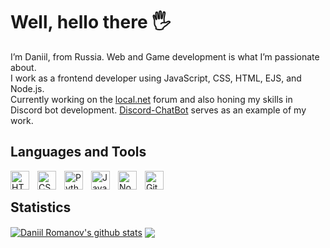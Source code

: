 <h1>Well, hello there 🖐️</h1>
I’m Daniil, from Russia. Web and Game development is what I’m passionate about.<br>
I work as a frontend developer using JavaScript, CSS, HTML, EJS, and Node.js.<br>
Currently working on the <a href="https://github.com/Ural-Letov/local.net/">local.net</a> forum and also honing my skills in Discord bot development. <a href="https://github.com/Ural-Letov/Discord-ChatBot/">Discord-ChatBot</a> serves as an example of my work.

<!--
<h2>About Me</h2>

```js
const Sudhan = {
  FavouriteLanguage: "JavaScript/TypeScript",
  OpenedIssues: 81,
  OpenedPullRequests: 88,
  TotalCommits: 17592,
  Stars: 2012,
  Repositories: {
    Created: 241,
    Contributed: 18
  },
};
```
-->

<h2>Languages and Tools</h2>
<img align="left" alt="HTML" width="30px" style="padding-right:10px;" src="https://cdn.jsdelivr.net/gh/devicons/devicon/icons/html5/html5-plain.svg" />
<img align="left" alt="CSS" width="30px" style="padding-right:10px;" src="https://cdn.jsdelivr.net/gh/devicons/devicon/icons/css3/css3-plain.svg" />
<img align="left" alt="Python" width="30px" style="padding-right:10px;" src="https://cdn.jsdelivr.net/gh/devicons/devicon/icons/python/python-plain.svg" />
<img align="left" alt="JavaScript" width="30px" style="padding-right:10px;" src="https://cdn.jsdelivr.net/gh/devicons/devicon/icons/javascript/javascript-plain.svg" />
<img align="left" alt="NodeJS" width="30px" style="padding-right:10px;" src="https://cdn.jsdelivr.net/gh/devicons/devicon/icons/nodejs/nodejs-original.svg" />
<img align="left" alt="Git" width="30px" style="padding-right:10px;" src="https://cdn.jsdelivr.net/gh/devicons/devicon/icons/git/git-original.svg" />
<br>

<h2>Statistics</h2>
<a href="https://github.com/anuraghazra/github-readme-stats"><img align="center" src="https://github-readme-stats.vercel.app/api?username=Ural-Letov&show_icons=true&include_all_commits=true&theme=tokyonight&hide_border=true" alt="Daniil Romanov's github stats" /></a> 
<a href="https://github.com/anuraghazra/github-readme-stats"><img align="center" src="https://github-readme-streak-stats.herokuapp.com/?user=Ural-Letov&theme=tokyonight&hide_border=true" /></a>
  
<!--<img src="https://github-readme-stats.vercel.app/api/top-langs/?username=Ural-Letov&langs_count=8&layout=compact&theme=tokyonight">-->

<!-- <i>Every time I get up from the table, I’m reminded that it’s time to clear it.</i> -->
